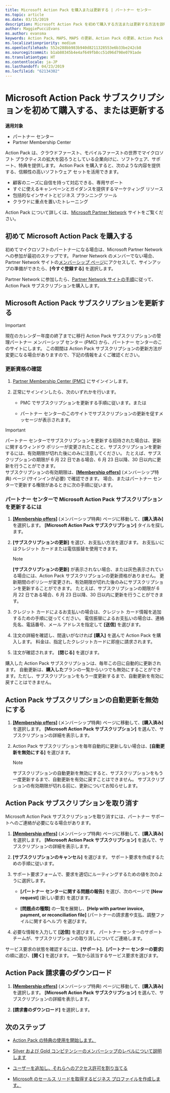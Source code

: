 ```yaml
---
title: Microsoft Action Pack を購入または更新する | パートナー センター
ms.topic: article
ms.date: 03/15/2019
description: Microsoft Action Pack を初めて購入する方法または更新する方法を説明します。
author: MaggiePucciEvans
ms.author: evansma
keywords: Action Pack、MAPS、MAPS の更新、Action Pack の更新、Action Pack の購入
ms.localizationpriority: medium
ms.openlocfilehash: 552e288bb983b940d8211328553e6b33be242cb8
ms.sourcegitcommit: b1ab80345b4e4af649fb8cc51d96d798e0791ade
ms.translationtype: HT
ms.contentlocale: ja-JP
ms.lasthandoff: 04/23/2019
ms.locfileid: "62134302"
---
```

# <a name="buy-for-the-first-time-or-renew-a-microsoft-action-pack-subscription"></a>Microsoft Action Pack サブスクリプションを初めて購入する、または更新する

**適用対象**

-  パートナー センター
-  Partner Membership Center

Action Pack は、クラウドファースト、モバイルファーストの世界でマイクロソフト プラクティスの拡大を図ろうとしている企業向けに、ソフトウェア、サポート、特典を提供します。 Action Pack を購入すると、次のような内容を提供する、信頼性の高いソフトウェア セットを活用できます。 

- 顧客のニーズに自信を持って対応できる、専用サポート 
- すぐに使えるキャンペーンとガイダンスを提供するマーケティング リソース 
- 包括的なインサイトとビジネス プランニング ツール 
- クラウドに重点を置いたトレーニング 

Action Pack について詳しくは、[Microsoft Partner Network](https://partner.microsoft.com/membership/internal-use-software#simple-tab-content-3) サイトをご覧ください。

## <a name="buy-microsoft-action-pack-for-the-first-time"></a>初めて Microsoft Action Pack を購入する

初めてマイクロソフトのパートナーになる場合は、Microsoft Partner Network への参加が最初のステップです。 Partner Network のメンバーでない場合、Partner Network サイトの[メンバーシップ ページ](https://partner.microsoft.com/membership)にアクセスして、サインアップの準備ができたら、**[今すぐ登録する]** を選択します。 

Partner Network に参加したら、[Partner Network サイトの手順](https://partner.microsoft.com/membership/action-pack)に従って、Action Pack サブスクリプションを購入します。 

## <a name="renew-a-microsoft-action-pack-subscription"></a>Microsoft Action Pack サブスクリプションを更新する

>[!IMPORTANT]
>現在のカレンダー年度の終了までに移行 Action Pack サブスクリプションの管理パートナー メンバーシップ センター (PMC) から、パートナー センターのこのサイトにします。 この期間は Action Pack サブスクリプションの更新方法が変更になる場合がありますので、下記の情報をよくご確認ください。  

### <a name="check-your-renewal-eligibility"></a>更新資格の確認

1. [Partner Membership Center (PMC)](https://partner.microsoft.com/_login?authType=OpenIdConnect) にサインインします。

2. 正常にサインインしたら、次のいずれかを行います。

    - PMC でサブスクリプションを更新する手順に従います。または

    - パートナー センターのこのサイトでサブスクリプションの更新を促すメッセージが表示されます。

>[!IMPORTANT]
>パートナー センターでサブスクリプションを更新する招待された場合は、更新に関するウィンドウ ポリシーが変更されたことと、サブスクリプションを更新するには、有効期限が切れた後にのみに注意してください。 たとえば、サブスクリプションの期限が 6 月 22 日である場合、6 月 23 日以降、30 日以内に更新を行うことができます。       
>サブスクリプションの有効期限は、[**[Membership offers]**](https://partnercenter.microsoft.com/pcv/partnership/offers) (メンバーシップ特典) ページ (サインインが必要) で確認できます。 場合、またはパートナー センターで更新する権限があるときに次の手順に従います。  



### <a name="to-renew-a-microsoft-action-pack-subscription-in-the-partner-center"></a>パートナー センターで Microsoft Action Pack サブスクリプションを更新するには

1. [  **[Membership offers]**](https://partnercenter.microsoft.com/pcv/partnership/offers) (メンバーシップ特典) ページに移動して、**[購入済み]** を選択します。 **[Microsoft Action Pack サブスクリプション]** タイルを探します。  

2. **[サブスクリプションの更新]** を選び、お支払い方法を選びます。 お支払いにはクレジット カードまたは電信振替を使用できます。

    >[!NOTE]
    >**[サブスクリプションの更新]** が表示されない場合、または灰色表示されている場合には、Action Pack サブスクリプションの更新資格がありません。 更新期間のポリシーが変更され、有効期限が切れた後のみにサブスクリプションを更新することができます。 たとえば、サブスクリプションの期限が 6 月 22 日である場合、6 月 23 日以降、30 日以内に更新を行うことができます。  

3. クレジット カードによるお支払いの場合は、クレジット カード情報を追加するための手順に従ってください。 電信振替によるお支払いの場合は、連絡先名、電話番号、メール アドレスを指定して **[送信]** を選びます。 
     
4. 注文の詳細を確認し、間違いがなければ **[購入]** を選んで Action Pack を購入します。 料金は、指定したクレジットカードに即座に請求されます。

5. 注文が確認されます。 **[閉じる]** を選びます。

購入した Action Pack サブスクリプションは、毎年この日に自動的に更新されます。 自動更新は、**購入した**プランの一覧からいつでも無効にすることができます。ただし、サブスクリプションをもう一度更新するまで、自動更新を有効に戻すことはできません。 


## <a name="turn-off-automatic-action-pack-subscription-renewal"></a>Action Pack サブスクリプションの自動更新を無効にする

1. [  **[Membership offers]**](https://partnercenter.microsoft.com/pcv/partnership/offers) (メンバーシップ特典) ページに移動して、**[購入済み]** を選択します。 **[Microsoft Action Pack サブスクリプション]** を選んで、サブスクリプションの詳細を表示します。 

2. Action Pack サブスクリプションを毎年自動的に更新しない場合は、**[自動更新を無効にする]** を選びます。 

    >[!NOTE]
    >サブスクリプションの自動更新を無効にすると、サブスクリプションをもう一度更新するまで、自動更新を有効に戻すことはできません。 サブスクリプションの有効期限が切れる前に、更新についてお知らせします。


## <a name="cancel-your-action-pack-subscription"></a>Action Pack サブスクリプションを取り消す

Microsoft Action Pack サブスクリプションを取り消すには、パートナー サポートへのご連絡が必要になる場合があります。

1. [  **[Membership offers]**](https://partnercenter.microsoft.com/pcv/partnership/offers) (メンバーシップ特典) ページに移動して、**[購入済み]** を選択します。 **[Microsoft Action Pack サブスクリプション]** を選んで、サブスクリプションの詳細を表示します。 

3. **[サブスクリプションのキャンセル]** を選びます。 サポート要求を作成するための手順に従います。 

4. サポート要求フォームで、要求を適切にルーティングするための値を次のように選択します。

    -  **[パートナー センターに関する問題の報告]** を選び、次のページで **[New request]** (新しい要求) を選びます。

    -  **[問題点の種類]** の一覧を展開し、**[Help with partner invoice, payment, or reconciliation file]** (パートナーの請求書や支払、調整ファイルに関するヘルプ) を選びます。 

5. 必要な情報を入力して **[送信]** を選びます。 パートナー センターのサポート チームが、サブスクリプションの取り消しについてご連絡します。

サービス要求の状態を確認するには、**[サポート]**、**[パートナー センターの要求]** の順に選び、**[開く]** を選びます。 一覧から該当するサービス要求を選びます。  

## <a name="download-your-action-pack-invoice"></a>Action Pack 請求書のダウンロード

1. [  **[Membership offers]**](https://partnercenter.microsoft.com/pcv/partnership/offers) (メンバーシップ特典) ページに移動して、**[購入済み]** を選択します。 **[Microsoft Action Pack サブスクリプション]** を選んで、サブスクリプションの詳細を表示します。 

3. **[請求書のダウンロード]** を選択します。
 
## <a name="next-steps"></a>次のステップ

-   [Action Pack の特典の使用を開始します。](manage-your-partner-network-benefits.md)

-   [Silver および Gold コンピテンシーのメンバーシップのレベルについて説明します](https://partner.microsoft.com/membership/internal-use-software#simple-tab-content-2)

-   [ユーザーを追加し、それらへのアクセス許可を割り当てる](create-user-accounts-and-set-permissions.md)

-   [Microsoft のセールス リードを取得するビジネス プロファイルを作成します。](create-a-marketing-profile.md)



